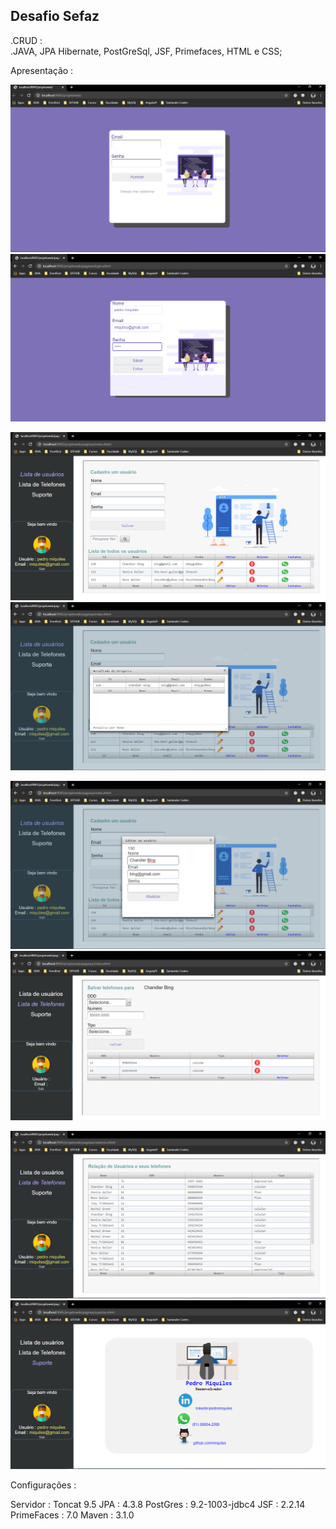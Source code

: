 

## Desafio Sefaz 

.CRUD :  
.JAVA, JPA Hibernate, PostGreSql, JSF, Primefaces, HTML e CSS;

Apresentação :  

![login](https://github.com/miquiles/DesafioSefaz/blob/master/github-imagens/login.png)
![cadastro](https://github.com/miquiles/DesafioSefaz/blob/master/github-imagens/cadastro.png)

![index](https://github.com/miquiles/DesafioSefaz/blob/master/github-imagens/index.png)
![pesquisar](https://github.com/miquiles/DesafioSefaz/blob/master/github-imagens/pesquisar.png)

![atualizarusuario](https://github.com/miquiles/DesafioSefaz/blob/master/github-imagens/atualizarusuario.png)
![cadastrar_telefones](https://github.com/miquiles/DesafioSefaz/blob/master/github-imagens/cadastrar_telefones.png)

![listatelefones](https://github.com/miquiles/DesafioSefaz/blob/master/github-imagens/listatelefones.png)
![meuscontatos](https://github.com/miquiles/DesafioSefaz/blob/master/github-imagens/meuscontatos.png)



Configurações : 

Servidor : Toncat 9.5
JPA : 4.3.8
PostGres : 9.2-1003-jdbc4
JSF : 2.2.14
PrimeFaces : 7.0
Maven : 3.1.0


